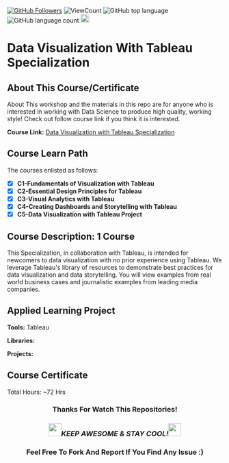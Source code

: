 <a href="https://github.com/bdfd"><img src="https://img.shields.io/github/followers/bdfd?label=Follow%20Me&logo=github" alt="GitHub Followers" /></a>
![ViewCount](<https://views.whatilearened.today/views/github/BDFD-LearningGround/Data-Visualization-with-Tableau_Specialization.svg?cache=remove>)
![GitHub top language](<https://img.shields.io/github/languages/top/BDFD-LearningGround/Data-Visualization-with-Tableau_Specialization?style=flat>)
![GitHub language count](https://img.shields.io/github/languages/count/BDFD-LearningGround/Data-Visualization-with-Tableau_Specialization?style=flat)
<img height=20 src="https://cdn.jsdelivr.net/gh/bdfd/Personal_Image_Repo/7.Color-Icon/Status/Done.svg" alt="bdfd" />

# Data Visualization With Tableau Specialization

## About This Course/Certificate

About This workshop and the materials in this repo are for anyone who is interested in working with Data Science to produce high quality, working style! Check out follow course link if you think it is interested.

**Course Link:** [Data Visualization with Tableau Specialization](https://www.coursera.org/specializations/data-visualization)

## Course Learn Path

The courses enlisted as follows:

- [x] **C1-Fundamentals of Visualization with Tableau**
- [x] **C2-Essential Design Principles for Tableau**
- [x] **C3-Visual Analytics with Tableau**
- [x] **C4-Creating Dashboards and Storytelling with Tableau**
- [x] **C5-Data Visualization with Tableau Project**

## Course Description: 1 Course

This Specialization, in collaboration with Tableau, is intended for newcomers to data visualization with no prior experience using Tableau. We leverage Tableau's library of resources to demonstrate best practices for data visualization and data storytelling. You will view examples from real world business cases and journalistic examples from leading media companies. 

## Applied Learning Project

**Tools:** Tableau

**Libraries:** 

**Projects:** 

## Course Certificate

Total Hours: ~72 Hrs
<div align="center">

### Thanks For Watch This Repositories!

### <img src="https://media.giphy.com/media/WUlplcMpOCEmTGBtBW/giphy.gif" width="30"><i>KEEP AWESOME & STAY COOL!</i><img src="https://media.giphy.com/media/WUlplcMpOCEmTGBtBW/giphy.gif" width="30">

### Feel Free To Fork And Report If You Find Any Issue :)

</div>
